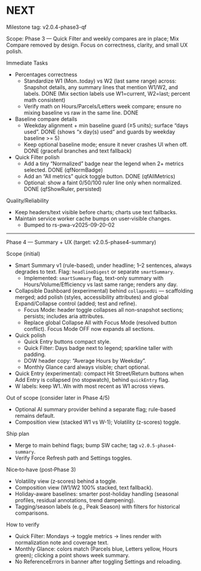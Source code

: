# NEXT

Milestone tag: v2.0.4-phase3-qf

Scope: Phase 3 — Quick Filter and weekly compares are in place; Mix Compare removed by design. Focus on correctness, clarity, and small UX polish.

Immediate Tasks
- Percentages correctness
  - Standardize W1 (Mon..today) vs W2 (last same range) across: Snapshot details, any summary lines that mention W1/W2, and labels. DONE (Mix section labels use W1=current, W2=last; percent math consistent)
  - Verify math on Hours/Parcels/Letters week compare; ensure no mixing baseline vs raw in the same line. DONE
- Baseline compare details
  - Weekday alignment + min baseline guard (≥5 units); surface “days used”. DONE (shows “x day(s) used” and guards by weekday baseline >= 5)
  - Keep optional baseline mode; ensure it never crashes UI when off. DONE (graceful branches and text fallback)
- Quick Filter polish
  - Add a tiny “Normalized” badge near the legend when 2+ metrics selected. DONE (qfNormBadge)
  - Add an “All metrics” quick toggle button. DONE (qfAllMetrics)
  - Optional: show a faint 0/50/100 ruler line only when normalized. DONE (qfShowRuler, persisted)

Quality/Reliability
- Keep headers/text visible before charts; charts use text fallbacks.
- Maintain service worker cache bumps on user‑visible changes.
  - Bumped to rs-pwa-v2025-09-20-02

---

Phase 4 — Summary + UX (target: v2.0.5-phase4-summary)

Scope (initial)
- Smart Summary v1 (rule-based), under headline; 1–2 sentences, always degrades to text. Flag: `headlineDigest` or separate `smartSummary`.
  - Implemented: `smartSummary` flag, text-only summary with Hours/Volume/Efficiency vs last same range; renders any day.
- Collapsible Dashboard (experimental) behind `collapsedUi` — scaffolding merged; add polish (styles, accessibility attributes) and global Expand/Collapse control (added; test and refine).
  - Focus Mode: header toggle collapses all non-snapshot sections; persists; includes aria attributes.
  - Replace global Collapse All with Focus Mode (resolved button conflict). Focus Mode OFF now expands all sections.
- Quick polish
  - Quick Entry buttons compact style.
  - Quick Filter: Days badge next to legend; sparkline taller with padding.
  - DOW header copy: “Average Hours by Weekday”.
  - Monthly Glance card always visible; chart optional.
- Quick Entry (experimental): compact Hit Street/Return buttons when Add Entry is collapsed (no stopwatch), behind `quickEntry` flag.
- W labels: keep W1..Wn with most recent as W1 across views.

Out of scope (consider later in Phase 4/5)
- Optional AI summary provider behind a separate flag; rule-based remains default.
- Composition view (stacked W1 vs W-1); Volatility (z-scores) toggle.

Ship plan
- Merge to main behind flags; bump SW cache; tag `v2.0.5-phase4-summary`.
- Verify Force Refresh path and Settings toggles.

Nice‑to‑have (post‑Phase 3)
- Volatility view (z‑scores) behind a toggle.
- Composition view (W1/W2 100% stacked, text fallback).
- Holiday-aware baselines: smarter post-holiday handling (seasonal profiles, residual annotations, trend dampening).
- Tagging/season labels (e.g., Peak Season) with filters for historical comparisons.

How to verify
- Quick Filter: Mondays → toggle metrics → lines render with normalization note and coverage text.
- Monthly Glance: colors match (Parcels blue, Letters yellow, Hours green); clicking a point shows week summary.
- No ReferenceErrors in banner after toggling Settings and reloading.
